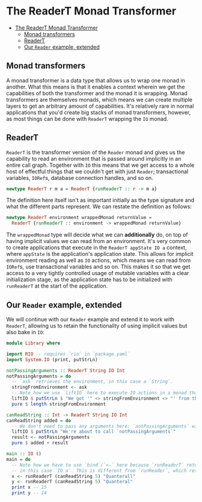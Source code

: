# The ReaderT Monad Transformer

- [The ReaderT Monad Transformer](#the-readert-monad-transformer)
  - [Monad transformers](#monad-transformers)
  - [ReaderT](#readert)
  - [Our `Reader` example, extended](#our-reader-example-extended)

## Monad transformers

A monad transformer is a data type that allows us to wrap one monad in another. What this means is
that it enables a context wherein we get the capabilities of both the transformer and the monad it
is wrapping. Monad transformers are themselves monads, which means we can create multiple layers to
get an arbitrary amount of capabilities. It's relatively rare in normal applications that you'd
create big stacks of monad transformers, however, as most things can be done with `ReaderT` wrapping
the `IO` monad.

## ReaderT

`ReaderT` is the transformer version of the `Reader` monad and gives us the capability to read an
environment that is passed around implicitly in an entire call graph. Together with `IO` this means
that we get access to a whole host of effectful things that we couldn't get with just `Reader`;
transactional variables, `IORef`s, database connection handles, and so on.

```haskell
newtype ReaderT r m a = ReaderT {runReaderT :: r -> m a}
```

The definition here itself isn't as important initially as the type signature and what the different
parts represent. We can restate the definition as follows:

```haskell
newtype ReaderT environment wrappedMonad returnValue =
  ReaderT {runReaderT :: environment -> wrappedMonad returnValue}
```

The `wrappedMonad` type will decide what we can **additionally** do, on top of having implicit
values we can read from an environment. It's very common to create applications that execute in the
`ReaderT appState IO a` context, where `appState` is the application's application state. This
allows for implicit environment reading as well as `IO` actions, which means we can read from
`IORef`s, use transactional variables and so on. This makes it so that we get access to a very
tightly controlled usage of mutable variables with a clear initialization stage, as the application
state has to be initialized with `runReaderT` at the start of the application.

## Our `Reader` example, extended

We will continue with our `Reader` example and extend it to work with `ReaderT`, allowing us to
retain the functionality of using implicit values but also bake in `IO`:

```haskell
module Library where

import RIO -- requires `rio` in `package.yaml`
import System.IO (print, putStrLn)

notPassingArguments :: ReaderT String IO Int
notPassingArguments = do
  -- `ask` retrieves the environment, in this case a `String`.
  stringFromEnvironment <- ask
  -- Note how we use `liftIO` here to execute IO actions in a monad that contains `IO`.
  liftIO $ putStrLn $ "We got '" <> stringFromEnvironment <> "' from the environment"
  pure $ length stringFromEnvironment

canReadString :: Int -> ReaderT String IO Int
canReadString added = do
  -- We don't need to pass any arguments here; `notPassingArguments` will read the environment.
  liftIO $ putStrLn "We're about to call `notPassingArguments`"
  result <- notPassingArguments
  pure $ added + result

main :: IO ()
main = do
  -- Note how we have to use `bind`/`<-` here because `runReaderT` returns a value of type `m a`,
  -- in this case `IO a`. This is different from `runReader`, which returns just `a`.
  x <- runReaderT (canReadString 5) "Quanterall"
  y <- runReaderT (canReadString 5) "Quanteral"
  print x -- 15
  print y -- 14
```
